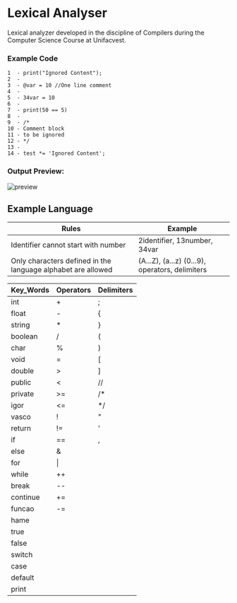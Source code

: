 # Lexical Analyser
Lexical analyzer developed in the discipline of Compilers during the Computer Science Course at Unifacvest. 

### Example Code
```
1  - print("Ignored Content");
2  - 
3  - @var = 10 //One line comment
4  - 
5  - 34var = 10
6  - 
7  - print(50 == 5)
8  - 
9  - /*
10 - Comment block
11 - to be ignored
12 - */
13 - 
14 - test *= 'Ignored Content';
```

 ### Output Preview:
![preview](https://github.com/edersonhs/Lexical_Analyser/raw/master/Images/Preview.gif)


## Example Language
| **Rules**                                                    | **Example**                             |
|--------------------------------------------------------------|-----------------------------------------|
| Identifier cannot start with number                          | 2identifier, 13number, 34var            |
| Only characters defined in the language alphabet are allowed | (A...Z), (a...z) (0...9), operators, delimiters |

| **Key_Words** | **Operators** | **Delimiters** |
|----------------|---------------|----------------|
|       int      |       +       |        ;       |
|      float     |       -       |        {       |
|     string     |       *       |        }       |
|     boolean    |       /       |        (       |
|      char      |       %       |        )       |
|      void      |       =       |        [       |
|     double     |       >       |        ]       |
|     public     |       <       |       //       |
|     private    |       >=      |       /*       |
|      igor      |       <=      |       */       |
|      vasco     |       !       |        "       |
|     return     |       !=      |        '       |
|       if       |       ==      |        ,       |
|      else      |       &       |                |
|       for      |       \|      |                |
|      while     |       ++      |                |
|      break     |       --      |                |
|    continue    |       +=      |                |
|     funcao     |       -=      |                |
|      hame      |               |                |
|      true      |               |                |
|      false     |               |                |
|     switch     |               |                |
|      case      |               |                |
|     default    |               |                |
|      print     |               |                |
